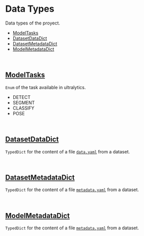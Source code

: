 # Data Types
Data types of the proyect.  
- [ModelTasks](#modeltasks)  
- [DatasetDataDict](#datasetdatadict)  
- [DatasetMetadataDict](#datasetmetadatadict)  
- [ModelMetadataDict](#modelmetadatadict)  

<br>

## [ModelTasks](../../../yoloModelManager/src/utils/data_types.py#L6)
`Enum` of the task available in ultralytics.  
- DETECT
- SEGMENT
- CLASSIFY
- POSE

<br>

## [DatasetDataDict](../../../yoloModelManager/src/utils/data_types.py#L13)
`TypedDict` for the content of a file [`data.yaml`](../../examples/dataset.data.yaml) from a dataset.  

<br>

## [DatasetMetadataDict](../../../yoloModelManager/src/utils/data_types.py#L23)
`TypedDict` for the content of a file [`metadata.yaml`](../../examples/dataset.metadata.yaml) from a dataset.  

<br>

## [ModelMetadataDict](../../../yoloModelManager/src/utils/data_types.py#L35)
`TypedDict` for the content of a file [`metadata.yaml`](../../examples/dataset.metadata.yaml) from a dataset.  
